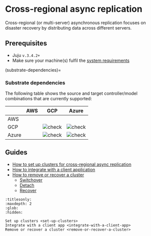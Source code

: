 # Cross-regional async replication

Cross-regional (or multi-server) asynchronous replication focuses on disaster recovery by distributing data across different servers.

## Prerequisites
* Juju `v.3.4.2+`
* Make sure your machine(s) fulfil the [system requirements](/reference/system-requirements)

(substrate-dependencies)=
### Substrate dependencies

The following table shows the source and target controller/model combinations that are currently supported:

|  | AWS | GCP | Azure |
|---|---|:---:|:---:|
| AWS |  |  |  |
| GCP |  | ![ check ] | ![ check ] |
| Azure |  | ![ check ] | ![ check ] |

## Guides

* [How to set up clusters for cross-regional async replication](/how-to/cross-regional-async-replication/set-up-clusters)
* [How to integrate with a client application](/how-to/cross-regional-async-replication/integrate-with-a-client-app)
* [How to remove or recover a cluster](/how-to/cross-regional-async-replication/remove-or-recover-a-cluster)
  * [Switchover](/how-to/cross-regional-async-replication/remove-or-recover-a-cluster)
  * [Detach](/how-to/cross-regional-async-replication/remove-or-recover-a-cluster)
  * [Recover](/how-to/cross-regional-async-replication/remove-or-recover-a-cluster)

<!-- BADGES -->
[check]: https://img.shields.io/badge/%E2%9C%93-brightgreen
[cross]: https://img.shields.io/badge/x-white


```{toctree}
:titlesonly:
:maxdepth: 2
:glob:
:hidden:

Set up clusters <set-up-clusters>
Integrate with a client app <integrate-with-a-client-app>
Remove or recover a cluster <remove-or-recover-a-cluster>
